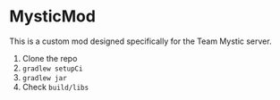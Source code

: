 MysticMod
=========

This is a custom mod designed specifically for the Team Mystic server.

1. Clone the repo
1. `gradlew setupCi`
1. `gradlew jar`
1. Check `build/libs`
